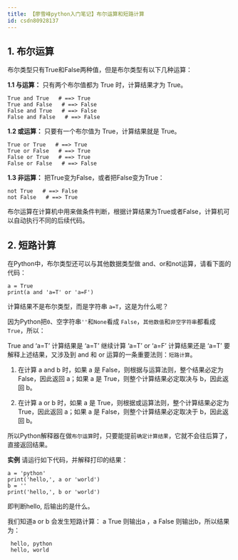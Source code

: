 ```yaml
---
title: 【廖雪峰python入门笔记】布尔运算和短路计算
id: csdn80928137
---
```


## 1\. 布尔运算

布尔类型只有True和False两种值，但是布尔类型有以下几种运算：

**1.1 与运算：**
只有两个布尔值都为 True 时，计算结果才为 True。

```
True and True   # ==> True
True and False   # ==> False
False and True   # ==> False
False and False   # ==> False
```

**1.2 或运算：**
只要有一个布尔值为 True，计算结果就是 True。

```
True or True   # ==> True
True or False   # ==> True
False or True   # ==> True
False or False   # ==> False
```

**1.3 非运算：**
把True变为False，或者把False变为True：

```
not True   # ==> False
not False   # ==> True
```

布尔运算在计算机中用来做条件判断，根据计算结果为True或者False，计算机可以自动执行不同的后续代码。

## 2\. 短路计算

在Python中，布尔类型还可以与其他数据类型做 and、or和not运算，请看下面的代码：

```
a = True
print(a and 'a=T' or 'a=F')
```

计算结果不是布尔类型，而是字符串 `a=T`，这是为什么呢？

因为Python把`0`、空字符串`''`和`None`看成 `False`，`其他数值`和`非空字符串`都看成 `True`，所以：

True and ‘a=T’ 计算结果是 ‘a=T’
继续计算 ‘a=T’ or ‘a=F’ 计算结果还是 ‘a=T’
要解释上述结果，又涉及到 and 和 or 运算的一条重要法则：`短路计算`。

1.  在计算 a and b 时，如果 a 是 False，则根据与运算法则，整个结果必定为 False，因此返回 a；如果 a 是 True，则整个计算结果必定取决与 b，因此返回 b。

2.  在计算 a or b 时，如果 a 是 True，则根据或运算法则，整个计算结果必定为 True，因此返回 a；如果 a 是 False，则整个计算结果必定取决于 b，因此返回 b。

所以Python解释器在做`布尔运算`时，只要能提前`确定计算结果`，它就不会往后算了，直接返回结果。

**实例**
请运行如下代码，并解释打印的结果：

```
a = 'python'
print('hello,', a or 'world')
b = ''
print('hello,', b or 'world')
```

即判断hello, 后输出的是什么。

我们知道a or b 会发生短路计算：
a True 则输出a ，a False 则输出b，所以结果为：

```
 hello, python
 hello, world
```